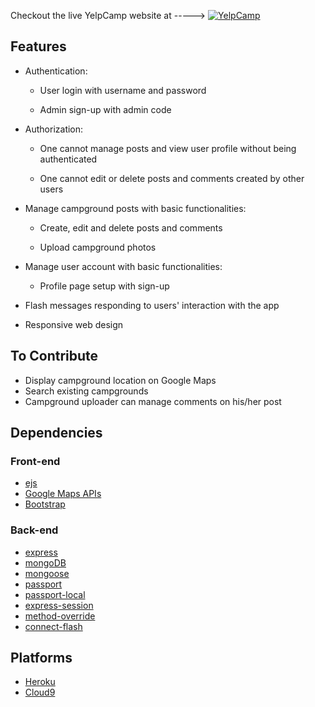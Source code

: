 

Checkout the live YelpCamp website at -----> [![YelpCamp](https://img.shields.io/badge/website-live-brightgreen.svg?style=flat-square)](https://shielded-brook-58745.herokuapp.com/)

## Features

* Authentication:
  
  * User login with username and password

  * Admin sign-up with admin code

* Authorization:

  * One cannot manage posts and view user profile without being authenticated

  * One cannot edit or delete posts and comments created by other users

* Manage campground posts with basic functionalities:

  * Create, edit and delete posts and comments

  * Upload campground photos
  
* Manage user account with basic functionalities:

  * Profile page setup with sign-up

* Flash messages responding to users' interaction with the app

* Responsive web design

## To Contribute

* Display campground location on Google Maps
* Search existing campgrounds
* Campground uploader can manage comments on his/her post



## Dependencies

### Front-end

* [ejs](http://ejs.co/)
* [Google Maps APIs](https://developers.google.com/maps/)
* [Bootstrap](https://getbootstrap.com/docs/3.3/)

### Back-end

* [express](https://expressjs.com/)
* [mongoDB](https://www.mongodb.com/)
* [mongoose](http://mongoosejs.com/)
* [passport](http://www.passportjs.org/)
* [passport-local](https://github.com/jaredhanson/passport-local#passport-local)
* [express-session](https://github.com/expressjs/session#express-session)
* [method-override](https://github.com/expressjs/method-override#method-override)
* [connect-flash](https://github.com/jaredhanson/connect-flash#connect-flash)

## Platforms

* [Heroku](https://www.heroku.com/)
* [Cloud9](https://aws.amazon.com/cloud9/?origin=c9io)
